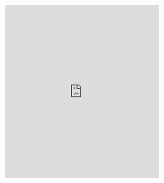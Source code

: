 <br>
<br>

<iframe src="https://docs.google.com/presentation/d/e/2PACX-1vT5XpqUHx-v1c0IEx27q_KtUqhKQDM38t9wC0kQjgoPykvfkgKodAEN_vOp8CEE9SFYtEby-D28OGxf/embed?start=true&loop=true&delayms=10000" frameborder="0" width="100%" height="569" allowfullscreen="true" mozallowfullscreen="true" webkitallowfullscreen="true"></iframe>